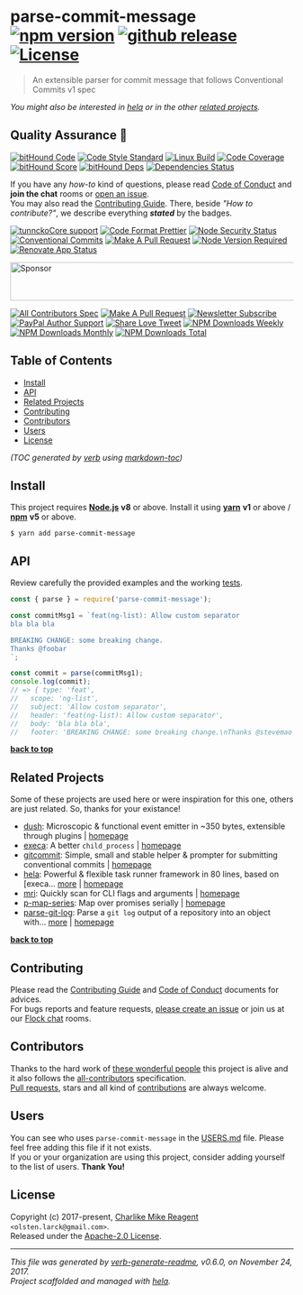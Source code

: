 # parse-commit-message [![npm version][npmv-img]][npmv-url] [![github release][github-release-img]][github-release-url] [![License][license-img]][license-url] 

> An extensible parser for commit message that follows Conventional Commits v1 spec

<div id="thetop"></div>

_You might also be interested in [hela][highlighted-link] or in the other [related projects](#related-projects)._

## Quality Assurance :100:

[![bitHound Code][bithound-code-img]][bithound-code-url] 
[![Code Style Standard][standard-img]][standard-url] 
[![Linux Build][circleci-img]][circleci-url] 
[![Code Coverage][codecov-img]][codecov-url] 
[![bitHound Score][bithound-score-img]][bithound-score-url] 
[![bitHound Deps][bithound-deps-img]][bithound-deps-url] 
[![Dependencies Status][dependencies-img]][dependencies-url] 

If you have any _how-to_ kind of questions, please read [Code of Conduct](./CODE_OF_CONDUCT.md) and **join the chat** rooms or [open an issue][open-issue-url].  
You may also read the [Contributing Guide](./CONTRIBUTING.md). There, beside _"How to contribute?"_, we describe everything **_stated_** by  the badges.

[![tunnckoCore support][chat-img]][chat-url] 
[![Code Format Prettier][prettier-img]][prettier-url] 
[![Node Security Status][nodesecurity-img]][nodesecurity-url] 
[![Conventional Commits][ccommits-img]][ccommits-url] 
[![Make A Pull Request][prs-welcome-img]][prs-welcome-url] 
[![Node Version Required][nodeversion-img]][nodeversion-url] 
[![Renovate App Status][renovate-img]][renovate-url]

<a target="_blank" rel="nofollow" href="https://app.codesponsor.io/link/K7yYzzA5nb2ZDR4GTKmgUdfe/tunnckoCore/parse-commit-message">
  <img alt="Sponsor" width="888" height="68" src="https://app.codesponsor.io/embed/K7yYzzA5nb2ZDR4GTKmgUdfe/tunnckoCore/parse-commit-message.svg" />
</a>
<p></p>

[![All Contributors Spec][all-contributors-img]](#contributors) 
[![Make A Pull Request][prs-welcome-img]][prs-welcome-url] 
[![Newsletter Subscribe][tinyletter-img]][tinyletter-url] 
[![PayPal Author Support][paypal-donate-img]][paypal-donate-url] 
[![Share Love Tweet][share-love-img]][share-love-url] 
[![NPM Downloads Weekly][downloads-weekly-img]][npmv-url] 
[![NPM Downloads Monthly][downloads-monthly-img]][npmv-url] 
[![NPM Downloads Total][downloads-total-img]][npmv-url] 

## Table of Contents
- [Install](#install)
- [API](#api)
- [Related Projects](#related-projects)
- [Contributing](#contributing)
- [Contributors](#contributors)
- [Users](#users)
- [License](#license)

_(TOC generated by [verb](https://github.com/verbose/verb) using [markdown-toc](https://github.com/jonschlinkert/markdown-toc))_

## Install

This project requires [**Node.js**][nodeversion-url] **v8** or above. Install it using [**yarn**](https://yarnpkg.com) **v1** or above / [**npm**](https://www.npmjs.com) **v5** or above.

```
$ yarn add parse-commit-message
```
<!-- 
A browser usage is also possible, thanks to the [unpkg.com](https://unpkg.com) CDN and [Rollup](https://ghub.now.sh/rollup) bundler.  
See available bundles at [`https://unpkg.com/parse-commit-message/dist/browser/`](https://unpkg.com/parse-commit-message/dist/browser/).

> _**Note:** May not work in the browser if some of the [Node.js builtin modules](https://github.com/juliangruber/builtins/blob/master/builtins.json) are used here._
 -->
 
## API
Review carefully the provided examples and the working [tests](./test).

```js
const { parse } = require('parse-commit-message');

const commitMsg1 = `feat(ng-list): Allow custom separator
bla bla bla

BREAKING CHANGE: some breaking change.
Thanks @foobar
`;

const commit = parse(commitMsg1);
console.log(commit);
// => { type: 'feat',
//   scope: 'ng-list',
//   subject: 'Allow custom separator',
//   header: 'feat(ng-list): Allow custom separator',
//   body: 'bla bla bla',
//   footer: 'BREAKING CHANGE: some breaking change.\nThanks @stevemao' }

```

**[back to top](#thetop)**

## Related Projects
Some of these projects are used here or were inspiration for this one, others are just related. So, thanks for your existance! 
- [dush](https://www.npmjs.com/package/dush): Microscopic & functional event emitter in ~350 bytes, extensible through plugins | [homepage](https://github.com/tunnckocore/dush#readme "Microscopic & functional event emitter in ~350 bytes, extensible through plugins")
- [execa](https://www.npmjs.com/package/execa): A better `child_process` | [homepage](https://github.com/sindresorhus/execa#readme "A better `child_process`")
- [gitcommit](https://www.npmjs.com/package/gitcommit): Simple, small and stable helper & prompter for submitting conventional commits | [homepage](https://github.com/tunnckoCore/gitcommit#readme "Simple, small and stable helper & prompter for submitting conventional commits")
- [hela](https://www.npmjs.com/package/hela): Powerful & flexible task runner framework in 80 lines, based on [execa… [more](https://github.com/tunnckoCore/hela#readme) | [homepage](https://github.com/tunnckoCore/hela#readme "Powerful & flexible task runner framework in 80 lines, based on [execa][]. Supports shareable configs, a la ESLint")
- [mri](https://www.npmjs.com/package/mri): Quickly scan for CLI flags and arguments | [homepage](https://github.com/lukeed/mri#readme "Quickly scan for CLI flags and arguments")
- [p-map-series](https://www.npmjs.com/package/p-map-series): Map over promises serially | [homepage](https://github.com/sindresorhus/p-map-series#readme "Map over promises serially")
- [parse-git-log](https://www.npmjs.com/package/parse-git-log): Parse a `git log` output of a repository into an object with… [more](https://github.com/tunnckocore/parse-git-log#readme) | [homepage](https://github.com/tunnckocore/parse-git-log#readme "Parse a `git log` output of a repository into an object with useful commit data. Supports plugins, streaming, promises and callback APIs.")

**[back to top](#thetop)**

## Contributing
Please read the [Contributing Guide](./CONTRIBUTING.md) and [Code of Conduct](./CODE_OF_CONDUCT.md) documents for advices.  
For bugs reports and feature requests, [please create an issue][open-issue-url] or join us at our [Flock chat][chat-url] rooms.
  
## Contributors
Thanks to the hard work of [these wonderful people](./CONTRIBUTORS.md) this project is alive and it also follows the [all-contributors](https://github.com/kentcdodds/all-contributors) specification.  
[Pull requests](./CONTRIBUTING.md#opening-a-pull-request), stars and all kind of [contributions](https://opensource.guide/how-to-contribute/#what-it-means-to-contribute) are always welcome.

## Users
You can see who uses `parse-commit-message` in the [USERS.md](./USERS.md) file. Please feel free adding this file if it not exists.  
If you or your organization are using this project, consider adding yourself to the list of users. **Thank You!**

## License
Copyright (c) 2017-present, [Charlike Mike Reagent][author-link] `<olsten.larck@gmail.com>`.  
Released under the [Apache-2.0 License][license-url].

***

_This file was generated by [verb-generate-readme](https://github.com/verbose/verb-generate-readme), v0.6.0, on November 24, 2017._  
_Project scaffolded and managed with [hela][]._

[execa]: https://github.com/sindresorhus/execa
[hela]: https://github.com/tunnckoCore/hela

<!-- Heading badges -->
[npmv-url]: https://www.npmjs.com/package/parse-commit-message
[npmv-img]: https://img.shields.io/npm/v/parse-commit-message.svg?label=npm%20version

[github-release-url]: https://github.com/tunnckoCore/parse-commit-message/releases/latest
[github-release-img]: https://img.shields.io/github/release/tunnckoCore/parse-commit-message.svg?label=github%20release

[license-url]: https://github.com/tunnckoCore/parse-commit-message/blob/master/LICENSE
[license-img]: https://img.shields.io/npm/l/parse-commit-message.svg
<!-- [license-img]: https://img.shields.io/badge/license-tunnckoCore_1%2E0-blue.svg -->

[downloads-monthly-img]: https://img.shields.io/npm/dm/parse-commit-message.svg

<!-- Front line badges -->
[bithound-score-url]: https://www.bithound.io/github/tunnckoCore/parse-commit-message
[bithound-score-img]: https://www.bithound.io/github/tunnckoCore/parse-commit-message/badges/score.svg

[bithound-code-url]: https://www.bithound.io/github/tunnckoCore/parse-commit-message
[bithound-code-img]: https://www.bithound.io/github/tunnckoCore/parse-commit-message/badges/code.svg

[standard-url]: https://github.com/airbnb/javascript
[standard-img]: https://img.shields.io/badge/code_style-airbnb-brightgreen.svg

[circleci-url]: https://circleci.com/gh/tunnckoCore/parse-commit-message/tree/master
[circleci-img]: https://img.shields.io/circleci/project/github/tunnckoCore/parse-commit-message/master.svg

[codecov-url]: https://codecov.io/gh/tunnckoCore/parse-commit-message
[codecov-img]: https://img.shields.io/codecov/c/github/tunnckoCore/parse-commit-message/master.svg

[bithound-deps-url]: https://www.bithound.io/github/tunnckoCore/parse-commit-message/dependencies/npm
[bithound-deps-img]: https://www.bithound.io/github/tunnckoCore/parse-commit-message/badges/dependencies.svg

[dependencies-url]: https://david-dm.org/tunnckoCore/parse-commit-message
[dependencies-img]: https://img.shields.io/david/tunnckoCore/parse-commit-message.svg

<!-- Second front of badges -->
[chat-url]: https://tunnckocore.flock.com/?i=cx2xoeofjtj6eo6c
[chat-img]: https://img.shields.io/badge/chat-on_flock-brightgreen.svg

[prettier-url]: https://github.com/prettier/prettier
[prettier-img]: https://img.shields.io/badge/styled_with-prettier-f952a5.svg

[nodesecurity-url]: https://nodesecurity.io/orgs/tunnckocore/projects/e5e6805a-90f7-4e44-b19f-a272e5112bb3/master
[nodesecurity-img]: https://nodesecurity.io/orgs/tunnckocore/projects/e5e6805a-90f7-4e44-b19f-a272e5112bb3/badge
<!-- the original color of nsp: 
[nodesec-img]: https://img.shields.io/badge/nsp-no_known_vulns-35a9e0.svg -->

[ccommits-url]: https://conventionalcommits.org/
[ccommits-img]: https://img.shields.io/badge/conventional_commits-1.0.0-yellow.svg

[prs-welcome-img]: https://img.shields.io/badge/PRs-welcome-brightgreen.svg
[prs-welcome-url]: http://makeapullrequest.com

[nodeversion-url]: https://nodejs.org/en/download
[nodeversion-img]: https://img.shields.io/node/v/parse-commit-message.svg

[renovate-url]: https://renovateapp.com
[renovate-img]: https://img.shields.io/badge/renovate-enabled-brightgreen.svg

<!-- Third badges line (After CodeSponsor ads) -->
[all-contributors-img]: https://img.shields.io/github/contributors/tunnckoCore/parse-commit-message.svg?label=all%20contributors&colorB=ffa500

[tinyletter-url]: https://tinyletter.com/tunnckoCore
[tinyletter-img]: https://img.shields.io/badge/join-newsletter-9caaf8.svg

[paypal-donate-url]: https://paypal.me/tunnckoCore/10
[paypal-donate-img]: https://img.shields.io/badge/$-support-f47721.svg

[downloads-weekly-img]: https://img.shields.io/npm/dw/parse-commit-message.svg
[downloads-total-img]: https://img.shields.io/npm/dt/parse-commit-message.svg

<!-- Miscellaneous -->
[share-love-url]: https://twitter.com/intent/tweet?text=https://github.com/tunnckoCore/parse-commit-message&via=tunnckoCore
[share-love-img]: https://img.shields.io/badge/share-love-1da1f2.svg
[open-issue-url]: https://github.com/tunnckoCore/parse-commit-message/issues/new

[highlighted-link]: https://ghub.now.sh/hela
[author-link]: https://i.am.charlike.online

